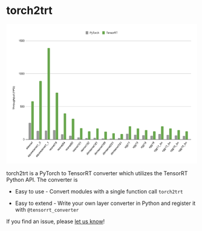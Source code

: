 # torch2trt

<img src="images/chart.svg" style="height:368px"/> 

torch2trt is a PyTorch to TensorRT converter which utilizes the 
TensorRT Python API.  The converter is

* Easy to use - Convert modules with a single function call ``torch2trt``

* Easy to extend - Write your own layer converter in Python and register it with ``@tensorrt_converter``

If you find an issue, please [let us know](https://github.com/NVIDIA-AI-IOT/torch2trt)!